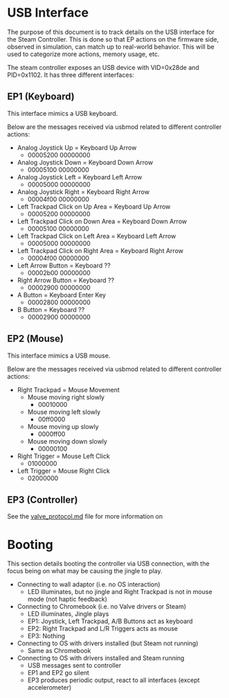 # USB Interface

The purpose of this document is to track details on the USB interface for the
 Steam Controller. This is done so that EP actions on the firmware side,
 observed in simulation, can match up to real-world behavior. This will be
 used to categorize more actions, memory usage, etc.

The steam controller exposes an USB device with VID=0x28de and PID=0x1102. It
has three different interfaces:

## EP1 (Keyboard)

This interface mimics a USB keyboard.

Below are the messages received via usbmod related to different controller actions:

* Analog Joystick Up = Keyboard Up Arrow
    * 00005200 00000000
* Analog Joystick Down = Keyboard Down Arrow
    * 00005100 00000000
* Analog Joystick Left = Keyboard Left Arrow
    * 00005000 00000000
* Analog Joystick Right = Keyboard Right Arrow
    * 00004f00 00000000
* Left Trackpad Click on Up Area = Keyboard Up Arrow
    * 00005200 00000000
* Left Trackpad Click on Down Area = Keyboard Down Arrow
    * 00005100 00000000
* Left Trackpad Click on Left Area = Keyboard Left Arrow
    * 00005000 00000000
* Left Trackpad Click on Right Area = Keyboard Right Arrow
    * 00004f00 00000000
* Left Arrow Button = Keyboard ??
    * 00002b00 00000000
* Right Arrow Button = Keyboard ??
    * 00002900 00000000
* A Button = Keyboard Enter Key
    * 00002800 00000000
* B Button = Keyboard ??
    * 00002900 00000000

## EP2 (Mouse)

This interface mimics a USB mouse.

Below are the messages received via usbmod related to different controller actions:

* Right Trackpad = Mouse Movement
    * Mouse moving right slowly
        * 00010000
    * Mouse moving left slowly
        * 00ff0000
    * Mouse moving up slowly
        * 0000ff00
    * Mouse moving down slowly
        * 00000100
* Right Trigger = Mouse Left Click
    * 01000000
* Left Trigger = Mouse Right Click
    * 02000000

## EP3 (Controller)



See the [valve_protocol.md](./valve_protocol.md) file for more information on

# Booting

This section details booting the controller via USB connection, with the focus
 being on what may be causing the jingle to play.

* Connecting to wall adaptor (i.e. no OS interaction)
    * LED illuminates, but no jingle and Right Trackpad is not in mouse mode (not haptic feedback)
* Connecting to Chromebook (i.e. no Valve drivers or Steam)
    * LED illuminates, Jingle plays
    * EP1: Joystick, Left Trackpad, A/B Buttons act as keyboard
    * EP2: Right Trackpad and L/R Triggers acts as mouse
    * EP3: Nothing
* Connecting to OS with drivers installed (but Steam not running)
    * Same as Chromebook
* Connecting to OS with drivers installed and Steam running
    * USB messages sent to controller
    * EP1 and EP2 go silent
    * EP3 produces periodic output, react to all interfaces (except accelerometer)
